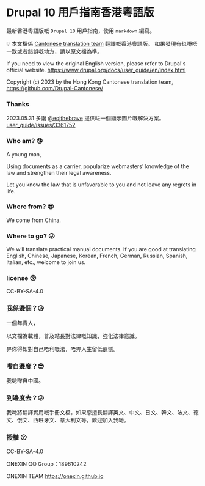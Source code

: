 # Drupal 10 用戶指南香港粵語版

最新香港粵語版嘅 `Drupal 10` 用戶指南，使用 `markdown` 編寫。

💡 本文檔係 [Cantonese translation team](https://github.com/Drupal-Cantonese/) 翻譯嘅香港粵語版。 如果發現有乜嘢唔一致或者錯誤嘅地方，請以原文檔為準。

If you need to view the original English version, please refer to Drupal's official website. https://www.drupal.org/docs/user_guide/en/index.html

Copyright (c) 2023 by the Hong Kong Cantonese translation team, https://github.com/Drupal-Cantonese/

### Thanks
2023.05.31
多謝 [@eojthebrave](https://www.drupal.org/u/eojthebrave) 提供咗一個顯示圖片嘅解決方案。[user_guide/issues/3361752](https://www.drupal.org/project/user_guide/issues/3361752#comment-15084319)

### Who am? 😘
A young man, 

Using documents as a carrier, popularize webmasters' knowledge of the law and strengthen their legal awareness. 

Let you know the law that is unfavorable to you and not leave any regrets in life.

### Where from? 😎‍
We come from China.

### Where to go? 😜
We will translate practical manual documents. If you are good at translating English, Chinese, Japanese, Korean, French, German, Russian, Spanish, Italian, etc., welcome to join us.

### license 😚‍
CC-BY-SA-4.0


### 我係邊個？😘
一個年青人，

以文檔為載體，普及站長對法律嘅知識，強化法律意識。

畀你得知對自己唔利嘅法，唔畀人生留低遺憾。

### 嚟自邊度？😎‍
我哋嚟自中國。

### 到邊度去？😜
我哋將翻譯實用嘅手冊文檔。如果您擅長翻譯英文、中文、日文、韓文、法文、德文、俄文、西班牙文、意大利文等，歡迎加入我哋。

### 授權 😚‍
CC-BY-SA-4.0


ONEXIN QQ Group：189610242

ONEXIN TEAM https://onexin.github.io
